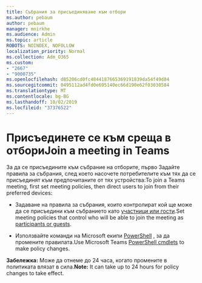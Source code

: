 ```yaml
---
title: Събрания за присъединяване към отбори
ms.author: pebaum
author: pebaum
manager: mnirkhe
ms.audience: Admin
ms.topic: article
ROBOTS: NOINDEX, NOFOLLOW
localization_priority: Normal
ms.collection: Adm_O365
ms.custom:
- "2667"
- "9000735"
ms.openlocfilehash: d85206cd0fc4844187665369191839da54f49d84
ms.sourcegitcommit: 0495112ad4fd0e695140ec66d190e62f03030584
ms.translationtype: MT
ms.contentlocale: bg-BG
ms.lasthandoff: 10/02/2019
ms.locfileid: "37376522"
---
```

# <a name="join-a-meeting-in-teams"></a><span data-ttu-id="711fd-102">Присъединете се към среща в отбори</span><span class="sxs-lookup"><span data-stu-id="711fd-102">Join a meeting in Teams</span></span>

<span data-ttu-id="711fd-103">За да се присъедините към събрание на отборите, първо Задайте правила за събрания, след което насочете потребителите към тях да се присъединят към предпочитаните от тях устройства:</span><span class="sxs-lookup"><span data-stu-id="711fd-103">To join a Teams meeting, first set meeting policies, then direct users to join from their preferred devices:</span></span>

- <span data-ttu-id="711fd-104">Задаване на правила за събрания, които контролират кой ще може да се присъедини към събранието като [участници или гости](https://docs.microsoft.com/microsoftteams/meeting-policies-in-teams#meeting-policy-settings---participants--guests).</span><span class="sxs-lookup"><span data-stu-id="711fd-104">Set meeting policies that control who will be able to join the meeting as [participants or guests](https://docs.microsoft.com/microsoftteams/meeting-policies-in-teams#meeting-policy-settings---participants--guests).</span></span> 

- <span data-ttu-id="711fd-105">Използвайте команди на Microsoft екипи [PowerShell](https://docs.microsoft.com/en-us/microsoftteams/teams-powershell-overview) , за да промените правилата.</span><span class="sxs-lookup"><span data-stu-id="711fd-105">Use Microsoft Teams [PowerShell cmdlets](https://docs.microsoft.com/en-us/microsoftteams/teams-powershell-overview) to make policy changes.</span></span>    

<span data-ttu-id="711fd-106">**Забележка:** Може да отнеме до 24 часа, когато промените в политиката влязат в сила.</span><span class="sxs-lookup"><span data-stu-id="711fd-106">**Note:** It can take up to 24 hours for policy changes to take effect.</span></span>